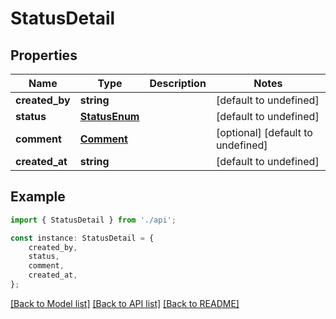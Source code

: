 # StatusDetail


## Properties

Name | Type | Description | Notes
------------ | ------------- | ------------- | -------------
**created_by** | **string** |  | [default to undefined]
**status** | [**StatusEnum**](StatusEnum.md) |  | [default to undefined]
**comment** | [**Comment**](Comment.md) |  | [optional] [default to undefined]
**created_at** | **string** |  | [default to undefined]

## Example

```typescript
import { StatusDetail } from './api';

const instance: StatusDetail = {
    created_by,
    status,
    comment,
    created_at,
};
```

[[Back to Model list]](../README.md#documentation-for-models) [[Back to API list]](../README.md#documentation-for-api-endpoints) [[Back to README]](../README.md)
